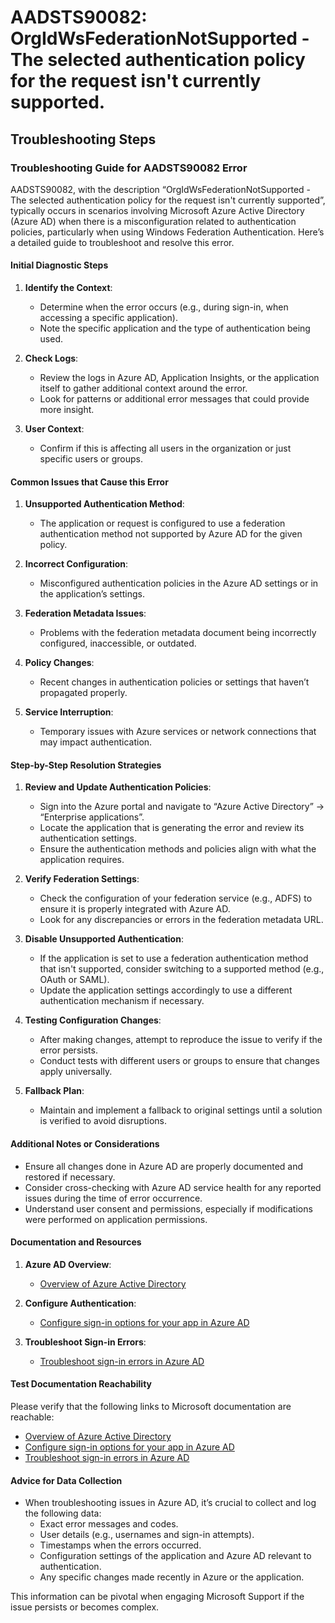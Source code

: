 # AADSTS90082: OrgIdWsFederationNotSupported - The selected authentication policy for the request isn't currently supported.


## Troubleshooting Steps
### Troubleshooting Guide for AADSTS90082 Error

AADSTS90082, with the description “OrgIdWsFederationNotSupported - The selected authentication policy for the request isn't currently supported”, typically occurs in scenarios involving Microsoft Azure Active Directory (Azure AD) when there is a misconfiguration related to authentication policies, particularly when using Windows Federation Authentication. Here’s a detailed guide to troubleshoot and resolve this error.

#### Initial Diagnostic Steps

1. **Identify the Context**: 
   - Determine when the error occurs (e.g., during sign-in, when accessing a specific application).
   - Note the specific application and the type of authentication being used.

2. **Check Logs**:
   - Review the logs in Azure AD, Application Insights, or the application itself to gather additional context around the error.
   - Look for patterns or additional error messages that could provide more insight.

3. **User Context**:
   - Confirm if this is affecting all users in the organization or just specific users or groups.

#### Common Issues that Cause this Error

1. **Unsupported Authentication Method**: 
   - The application or request is configured to use a federation authentication method not supported by Azure AD for the given policy.

2. **Incorrect Configuration**:
   - Misconfigured authentication policies in the Azure AD settings or in the application’s settings.

3. **Federation Metadata Issues**:
   - Problems with the federation metadata document being incorrectly configured, inaccessible, or outdated.

4. **Policy Changes**:
   - Recent changes in authentication policies or settings that haven’t propagated properly.

5. **Service Interruption**: 
   - Temporary issues with Azure services or network connections that may impact authentication.

#### Step-by-Step Resolution Strategies

1. **Review and Update Authentication Policies**:
   - Sign into the Azure portal and navigate to “Azure Active Directory” -> “Enterprise applications”.
   - Locate the application that is generating the error and review its authentication settings.
   - Ensure the authentication methods and policies align with what the application requires.

2. **Verify Federation Settings**:
   - Check the configuration of your federation service (e.g., ADFS) to ensure it is properly integrated with Azure AD.
   - Look for any discrepancies or errors in the federation metadata URL.

3. **Disable Unsupported Authentication**:
   - If the application is set to use a federation authentication method that isn't supported, consider switching to a supported method (e.g., OAuth or SAML).
   - Update the application settings accordingly to use a different authentication mechanism if necessary.

4. **Testing Configuration Changes**:
   - After making changes, attempt to reproduce the issue to verify if the error persists.
   - Conduct tests with different users or groups to ensure that changes apply universally.

5. **Fallback Plan**:
   - Maintain and implement a fallback to original settings until a solution is verified to avoid disruptions.

#### Additional Notes or Considerations

- Ensure all changes done in Azure AD are properly documented and restored if necessary.
- Consider cross-checking with Azure AD service health for any reported issues during the time of error occurrence.
- Understand user consent and permissions, especially if modifications were performed on application permissions.

#### Documentation and Resources

1. **Azure AD Overview**:
   - [Overview of Azure Active Directory](https://learn.microsoft.com/en-us/azure/active-directory/fundamentals/active-directory-overview)

2. **Configure Authentication**:
   - [Configure sign-in options for your app in Azure AD](https://learn.microsoft.com/en-us/azure/active-directory/develop/active-directory-how-to-configure-authentication)

3. **Troubleshoot Sign-in Errors**:
   - [Troubleshoot sign-in errors in Azure AD](https://learn.microsoft.com/en-us/azure/active-directory/user-help/user-help-troubleshoot-sign-in)

#### Test Documentation Reachability

Please verify that the following links to Microsoft documentation are reachable:
- [Overview of Azure Active Directory](https://learn.microsoft.com/en-us/azure/active-directory/fundamentals/active-directory-overview)
- [Configure sign-in options for your app in Azure AD](https://learn.microsoft.com/en-us/azure/active-directory/develop/active-directory-how-to-configure-authentication)
- [Troubleshoot sign-in errors in Azure AD](https://learn.microsoft.com/en-us/azure/active-directory/user-help/user-help-troubleshoot-sign-in)

#### Advice for Data Collection

- When troubleshooting issues in Azure AD, it’s crucial to collect and log the following data:
    - Exact error messages and codes.
    - User details (e.g., usernames and sign-in attempts).
    - Timestamps when the errors occurred.
    - Configuration settings of the application and Azure AD relevant to authentication.
    - Any specific changes made recently in Azure or the application.

This information can be pivotal when engaging Microsoft Support if the issue persists or becomes complex.